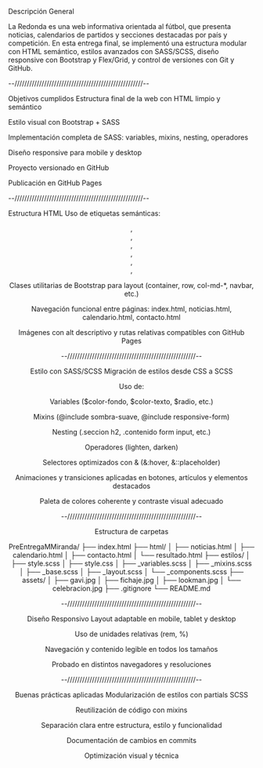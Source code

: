 Descripción General

La Redonda es una web informativa orientada al fútbol, que presenta noticias, calendarios de partidos y secciones destacadas por país y competición. En esta entrega final, se implementó una estructura modular con HTML semántico, estilos avanzados con SASS/SCSS, diseño responsive con Bootstrap y Flex/Grid, y control de versiones con Git y GitHub.

--////////////////////////////////////////////////////--

Objetivos cumplidos
Estructura final de la web con HTML limpio y semántico

Estilo visual con Bootstrap + SASS

Implementación completa de SASS: variables, mixins, nesting, operadores

Diseño responsive para mobile y desktop

Proyecto versionado en GitHub

Publicación en GitHub Pages

--////////////////////////////////////////////////////--

Estructura HTML
Uso de etiquetas semánticas: <header>, <nav>, <main>, <aside>, <section>, <article>, <footer>

Clases utilitarias de Bootstrap para layout (container, row, col-md-*, navbar, etc.)

Navegación funcional entre páginas: index.html, noticias.html, calendario.html, contacto.html

Imágenes con alt descriptivo y rutas relativas compatibles con GitHub Pages

--////////////////////////////////////////////////////--

Estilo con SASS/SCSS
Migración de estilos desde CSS a SCSS

Uso de:

Variables ($color-fondo, $color-texto, $radio, etc.)

Mixins (@include sombra-suave, @include responsive-form)

Nesting (.seccion h2, .contenido form input, etc.)

Operadores (lighten, darken)

Selectores optimizados con & (&:hover, &::placeholder)

Animaciones y transiciones aplicadas en botones, artículos y elementos destacados

Paleta de colores coherente y contraste visual adecuado

--////////////////////////////////////////////////////--

Estructura de carpetas

PreEntregaMMiranda/
├── index.html
├── html/
│   ├── noticias.html
│   ├── calendario.html
│   ├── contacto.html
│   └── resultado.html
├── estilos/
│   ├── style.scss
│   ├── style.css
│   ├── _variables.scss
│   ├── _mixins.scss
│   ├── _base.scss
│   ├── _layout.scss
│   └── _components.scss
├── assets/
│   ├── gavi.jpg
│   ├── fichaje.jpg
│   ├── lookman.jpg
│   └── celebracion.jpg
├── .gitignore
└── README.md


--////////////////////////////////////////////////////--

Diseño Responsivo
Layout adaptable en mobile, tablet y desktop

Uso de unidades relativas (rem, %)

Navegación y contenido legible en todos los tamaños

Probado en distintos navegadores y resoluciones

--////////////////////////////////////////////////////--

Buenas prácticas aplicadas
Modularización de estilos con partials SCSS

Reutilización de código con mixins

Separación clara entre estructura, estilo y funcionalidad

Documentación de cambios en commits

Optimización visual y técnica